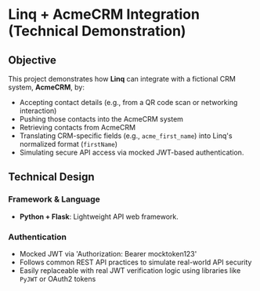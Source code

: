 # Linq + AcmeCRM Integration (Technical Demonstration)

## Objective

This project demonstrates how **Linq** can integrate with a fictional CRM system, **AcmeCRM**, by:
- Accepting contact details (e.g., from a QR code scan or networking interaction)
- Pushing those contacts into the AcmeCRM system
- Retrieving contacts from AcmeCRM
- Translating CRM-specific fields (e.g., `acme_first_name`) into Linq's normalized format (`firstName`)
- Simulating secure API access via mocked JWT-based authentication.


## Technical Design

### Framework & Language
- **Python + Flask**: Lightweight API web framework.

### Authentication
- Mocked JWT via 'Authorization: Bearer mocktoken123'
- Follows common REST API practices to simulate real-world API security
- Easily replaceable with real JWT verification logic using libraries like `PyJWT` or OAuth2 tokens